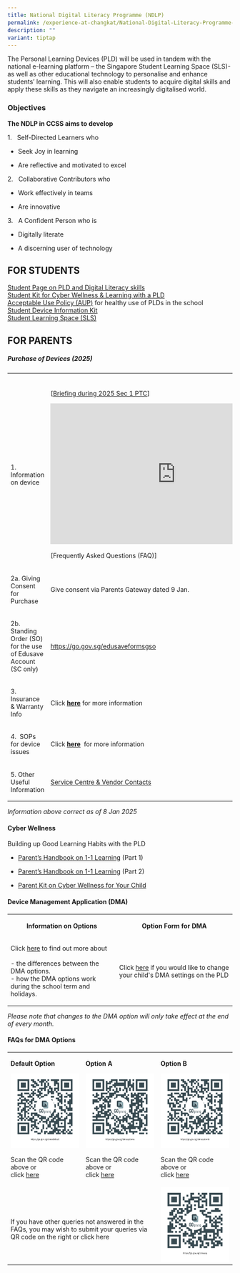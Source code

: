 ```yaml
---
title: National Digital Literacy Programme (NDLP)
permalink: /experience-at-changkat/National-Digital-Literacy-Programme-NDLP/
description: ""
variant: tiptap
---
```

<p>The Personal Learning Devices (PLD) will be used in tandem with the national
e-learning platform – the Singapore Student Learning Space (SLS)- as well
as other educational technology to personalise and enhance students’ learning.
This will also enable students to acquire digital skills and apply these
skills as they navigate an increasingly digitalised world.</p>
<h3>Objectives</h3>
<p><strong>The NDLP in CCSS aims to develop</strong>
</p>
<p>1. &nbsp; Self-Directed Learners&nbsp;who</p>
<ul data-tight="true" class="tight">
<li>
<p>Seek Joy in learning</p>
</li>
<li>
<p>Are reflective and motivated to excel</p>
</li>
</ul>
<p>2. &nbsp; Collaborative Contributors&nbsp;who</p>
<ul data-tight="true" class="tight">
<li>
<p>Work effectively in teams</p>
</li>
<li>
<p>Are innovative</p>
</li>
</ul>
<p>3. &nbsp; A&nbsp;Confident Person&nbsp;who is</p>
<ul data-tight="true" class="tight">
<li>
<p>Digitally literate</p>
</li>
<li>
<p>A discerning user of technology</p>
</li>
</ul>
<h2>FOR STUDENTS</h2>
<p><a href="https://sites.google.com/moe.edu.sg/ccss-student-hbl-page" rel="noopener noreferrer nofollow" target="_blank">Student Page on PLD and Digital Literacy skills</a>
<br><a href="https://drive.google.com/file/d/19HjmaoWJ1HTAxC6teSqugtKc7Lsca6hB/view?usp=drive_link" rel="noopener noreferrer nofollow" target="_blank">Student Kit for Cyber Wellness &amp; Learning with a PLD</a>
<br><a href="/files/2%20Acceptable%20Use%20Policy%20AUP%20Agreement%202022.pdf" rel="noopener noreferrer nofollow" target="_blank">Acceptable Use Policy (AUP)</a>&nbsp;for
healthy use of PLDs in the school
<br><a href="/files/Student_Device_Information_Kit_2024.pdf" rel="noopener noreferrer nofollow" target="_blank">Student Device Information Kit</a>
<br><a href="http://vle.learning.moe.edu.sg/" rel="noopener noreferrer nofollow" target="_blank">Student Learning Space (SLS)</a>
</p>
<h2>FOR PARENTS</h2>
<h5>Purchase of Devices (2025)&nbsp;</h5>
<table style="minWidth: 50px">
<colgroup>
<col>
<col>
</colgroup>
<tbody>
<tr>
<th rowspan="1" colspan="1">
<p></p>
</th>
<th rowspan="1" colspan="1">
<p></p>
</th>
</tr>
<tr>
<td rowspan="1" colspan="1">
<p>1.&nbsp; Information on device</p>
</td>
<td rowspan="1" colspan="1">
<p>[<a href="/files/PDLP/IP1_iPad____2025_Parent_Engagement_Deck.pdf" rel="noopener noreferrer nofollow" target="_blank">Briefing during 2025 Sec 1 PTC</a>]</p>
<p></p>
<div class="iframe-wrapper">
<iframe height="315" width="560" allowfullscreen="true" frameborder="0" src="https://www.youtube.com/embed/MtH2it3tC3Y?si=cXiAcZoz_xHayVPL"></iframe>
</div>
<p>[Frequently Asked Questions (FAQ)]</p>
</td>
</tr>
<tr>
<td rowspan="1" colspan="1">
<p>2a. Giving Consent for Purchase</p>
</td>
<td rowspan="1" colspan="1">
<p>Give consent via Parents Gateway dated 9 Jan.</p>
</td>
</tr>
<tr>
<td rowspan="1" colspan="1">
<p>2b. Standing Order (SO) for the use of Edusave Account (SC only)</p>
</td>
<td rowspan="1" colspan="1">
<p><a href="https://go.gov.sg/edusaveformsgso" rel="noopener noreferrer nofollow" target="_blank">https://go.gov.sg/edusaveformsgso</a>
</p>
</td>
</tr>
<tr>
<td rowspan="1" colspan="1">
<p>3. Insurance &amp; Warranty Info</p>
</td>
<td rowspan="1" colspan="1">
<p>Click&nbsp;<strong><a href="/files/pld_insurance__warranty_2024.pdf" rel="noopener noreferrer nofollow" target="_blank">here</a></strong>&nbsp;for
more information</p>
</td>
</tr>
<tr>
<td rowspan="1" colspan="1">
<p>4.&nbsp; SOPs for device issues</p>
</td>
<td rowspan="1" colspan="1">
<p>Click&nbsp;<strong><a href="/files/SOPs%20for%20Device%20Issues%202021.pdf" rel="noopener noreferrer nofollow" target="_blank">here</a></strong>&nbsp;
for more information</p>
</td>
</tr>
<tr>
<td rowspan="1" colspan="1">
<p>5. Other Useful Information</p>
</td>
<td rowspan="1" colspan="1">
<p><a href="/files/Service%20Centre%20%20Vendor%20Contacts.pdf" rel="noopener noreferrer nofollow" target="_blank">Service Centre &amp; Vendor Contacts</a>
</p>
</td>
</tr>
</tbody>
</table>
<p><em>Information&nbsp;above correct as of 8 Jan 2025</em>
</p>
<h4>Cyber Wellness&nbsp;</h4>
<p>Building up Good Learning Habits with the PLD</p>
<ul data-tight="true" class="tight">
<li>
<p><a href="/files/PDLP/IP2___Parent_Handbook__I__2025.pdf" rel="noopener noreferrer nofollow" target="_blank">Parent’s Handbook on 1-1 Learning</a>&nbsp;(Part
1)</p>
</li>
<li>
<p><a href="/files/PDLP/IP3___Parent_Handbook__II__2025.pdf" rel="noopener noreferrer nofollow" target="_blank">Parent’s Handbook on 1-1 Learning</a>&nbsp;(Part
2)</p>
</li>
<li>
<p><a href="https://go.gov.sg/moe-cyber-wellness" rel="noopener noreferrer nofollow" target="_blank">Parent Kit on Cyber Wellness for Your Child</a>
</p>
</li>
</ul>
<h4>Device Management Application (DMA)</h4>
<table style="minWidth: 50px">
<colgroup>
<col>
<col>
</colgroup>
<tbody>
<tr>
<th rowspan="1" colspan="1">
<p>Information on Options</p>
</th>
<th rowspan="1" colspan="1">
<p>Option Form for DMA</p>
</th>
</tr>
<tr>
<td rowspan="1" colspan="1">
<p>Click&nbsp;<a href="https://docs.google.com/spreadsheets/d/1jx3wjBuNYZlBK4X5_CKpkA4HO92KhEEvoUC4aeNXTpg/edit?usp=sharing" rel="noopener nofollow" target="_blank">here</a> to
find out more about
<br>
<br>- the differences between the DMA options.
<br>- how the DMA options work during the school term and holidays.</p>
</td>
<td rowspan="1" colspan="1">
<p>Click&nbsp;<a href="https://go.gov.sg/pdlpdma" rel="noopener nofollow" target="_blank">here</a> if
you would like to change your child's DMA settings on the PLD</p>
</td>
</tr>
</tbody>
</table>
<p><em>Please note that changes to the DMA option will only take effect at the end of every month.</em>
</p>
<h4>FAQs for DMA Options</h4>
<table style="minWidth: 75px">
<colgroup>
<col>
<col>
<col>
</colgroup>
<tbody>
<tr>
<td rowspan="1" colspan="1">
<p><strong>Default Option<br></strong>
</p>
<div class="isomer-image-wrapper">
<img style="width: 100%" height="auto" width="100%" src="/images/dma%20default%20qr%20code.png">
</div>
<p>Scan the QR code above or
<br>click&nbsp;<a href="https://go.gov.sg/dmadefault" rel="noopener nofollow" target="_blank">here</a><strong><br></strong>
</p>
</td>
<td rowspan="1" colspan="1">
<p><strong>Option A<br></strong>
</p>
<div class="isomer-image-wrapper">
<img style="width: 100%" height="auto" width="100%" src="/images/dma%20option%20A%20qr%20code.png">
</div>
<p>Scan the QR code above or
<br>click&nbsp;<a href="https://go.gov.sg/dmaoptiona" rel="noopener nofollow" target="_blank">here</a><strong><br></strong>
</p>
</td>
<td rowspan="1" colspan="1">
<p><strong>Option B<br></strong>
</p>
<div class="isomer-image-wrapper">
<img style="width: 100%" height="auto" width="100%" src="/images/dma%20option%20B%20qr%20code.png">
</div>
<p>Scan the QR code above or
<br>click&nbsp;<a href="https://go.gov.sg/dmaoptionb" rel="noopener nofollow" target="_blank">here</a><strong><br></strong>
</p>
</td>
</tr>
<tr>
<td rowspan="1" colspan="2">
<p>
<br>If you have other queries not answered in the FAQs, you may wish to submit
your queries via QR code on the right or click here</p>
</td>
<td rowspan="1" colspan="1">
<div class="isomer-image-wrapper">
<img style="width: 100%" height="auto" width="100%" src="/images/dmaoq.png">
</div>
</td>
</tr>
</tbody>
</table>
<p>&nbsp;</p>
